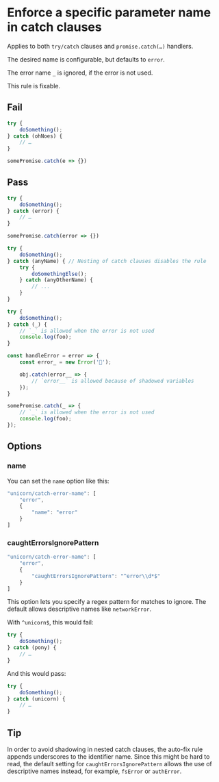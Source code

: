 # Enforce a specific parameter name in catch clauses

Applies to both `try/catch` clauses and `promise.catch(…)` handlers.

The desired name is configurable, but defaults to `error`.

The error name `_` is ignored, if the error is not used.

This rule is fixable.

## Fail

```js
try {
	doSomething();
} catch (ohNoes) {
	// …
}
```

```js
somePromise.catch(e => {})
```

## Pass

```js
try {
	doSomething();
} catch (error) {
	// …
}
```

```js
somePromise.catch(error => {})
```

```js
try {
	doSomething();
} catch (anyName) { // Nesting of catch clauses disables the rule
	try {
		doSomethingElse();
	} catch (anyOtherName) {
		// ...
	}
}
```

```js
try {
	doSomething();
} catch (_) {
	// `_` is allowed when the error is not used
	console.log(foo);
}
```

```js
const handleError = error => {
	const error_ = new Error('🦄');

	obj.catch(error__ => {
		// `error__` is allowed because of shadowed variables
	});
}
```

```js
somePromise.catch(_ => {
	// `_` is allowed when the error is not used
	console.log(foo);
});
```

## Options

### name

You can set the `name` option like this:

```js
"unicorn/catch-error-name": [
	"error",
	{
		"name": "error"
	}
]
```

### caughtErrorsIgnorePattern

```js
"unicorn/catch-error-name": [
	"error",
	{
		"caughtErrorsIgnorePattern": "^error\\d*$"
	}
]
```

This option lets you specify a regex pattern for matches to ignore. The default allows descriptive names like `networkError`.

With `^unicorn$`, this would fail:

```js
try {
	doSomething();
} catch (pony) {
	// …
}
```

And this would pass:

```js
try {
	doSomething();
} catch (unicorn) {
	// …
}
```

## Tip

In order to avoid shadowing in nested catch clauses, the auto-fix rule appends underscores to the identifier name. Since this might be hard to read, the default setting for `caughtErrorsIgnorePattern` allows the use of descriptive names instead, for example, `fsError` or `authError`.
